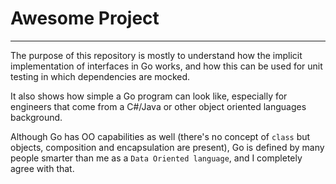 # Awesome Project
---

The purpose of this repository is mostly to understand how the implicit implementation of interfaces in Go works, and how this can be used for unit testing in which dependencies are mocked.

It also shows how simple a Go program can look like, especially for engineers that come from a C#/Java or other object oriented languages background.

Although Go has OO capabilities as well (there's no concept of `class` but objects, composition and encapsulation are present), Go is defined by many people smarter than me as a `Data Oriented language`, and I completely agree with that.